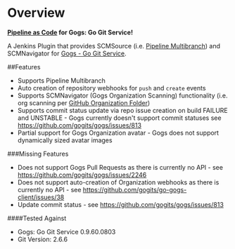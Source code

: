 # Overview

**[Pipeline as Code](https://go.cloudbees.com/docs/cloudbees-documentation/cookbook/ch19.html#ch19_pipeline-as-code) for Gogs: Go Git Service!**

A Jenkins Plugin that provides SCMSource (i.e. [Pipeline Multibranch](https://wiki.jenkins-ci.org/display/JENKINS/Pipeline+Multibranch+Plugin)) and SCMNavigator for [Gogs - Go Git Service](https://github.com/gogits/gogs).

##Features

- Supports Pipeline Multibranch
- Auto creation of repository webhooks for `push` and `create` events
- Supports SCMNavigator (Gogs Organization Scanning) functionality (i.e. org scanning per [GitHub Organization Folder](https://wiki.jenkins-ci.org/display/JENKINS/GitHub+Organization+Folder+Plugin))
- Supports commit status update via repo issue creation on build FAILURE and UNSTABLE - Gogs currently doesn't support commit statuses see https://github.com/gogits/gogs/issues/813
- Partial support for Gogs Organization avatar - Gogs does not support dynamically sized avatar images

###Missing Features

- Does not support Gogs Pull Requests as there is currently no API - see https://github.com/gogits/gogs/issues/2246
- Does not support auto-creation of Organization webhooks as there is currently no API - see https://github.com/gogits/go-gogs-client/issues/38
- Update commit status - see https://github.com/gogits/gogs/issues/813


####Tested Against
- Gogs: Go Git Service 0.9.60.0803
- Git Version: 2.6.6
